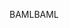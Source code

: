 <span data-ttu-id="36b0a-101">BAML</span><span class="sxs-lookup"><span data-stu-id="36b0a-101">BAML</span></span>